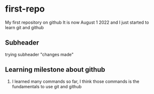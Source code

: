 # first-repo

My first repository on github
It is now August 1 2022 and I just started to learn git and github

## Subheader

trying subheader
"changes made"

## Learning milestone about github

1. I learned many commands so far, I think those commands is the fundamentals to use git and github

